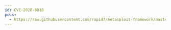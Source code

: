```yaml
---
id: CVE-2020-8010
pocs:
  - https://raw.githubusercontent.com/rapid7/metasploit-framework/master/modules/exploits/windows/nimsoft/nimcontroller_bof.rb
---
```

